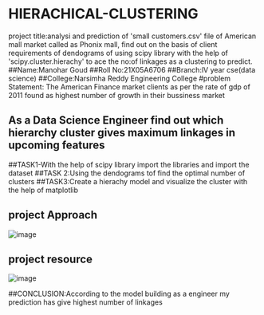 # HIERACHICAL-CLUSTERING
project title:analysi and prediction of 'small customers.csv' file of American mall market called as Phonix mall, find out on the basis of client requirements of dendograms of using scipy library with the help of 'scipy.cluster.hierachy' to ace the no:of linkages as a clustering to predict.
##Name:Manohar Goud
##Roll No:21X05A6706
##Branch:lV year cse(data science)
##College:Narsimha Reddy Engineering College
#problem Statement: The American Finance market clients as per the rate of gdp of 2011 found as highest number of growth in their bussiness market 
## As a Data Science Engineer find out which hierarchy cluster gives maximum linkages in upcoming features  
##TASK1-With the help of scipy library import the libraries and import the dataset 
##TASK 2:Using the dendograms tof find the optimal number of clusters 
##TASK3:Create a hierachy model and visualize the cluster with the help of matplotlib
## project Approach
![image](https://github.com/Manoharatikam/HIERACHICAL-CLUSTERING/assets/112773863/3a2ea028-d7a2-482d-861a-f7b25b3b474e)
## project resource
![image](https://github.com/Manoharatikam/HIERACHICAL-CLUSTERING/assets/112773863/3f643a0f-6f53-4aae-a7ba-ac68e568d0ab)

##CONCLUSION:According to the model building as a engineer my prediction has give highest number of linkages
